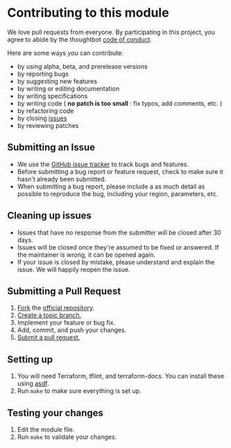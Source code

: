 # Contributing to this module

We love pull requests from everyone. By participating in this project, you
agree to abide by the thoughtbot [code of conduct].

[code of conduct]: https://thoughtbot.com/open-source-code-of-conduct

Here are some ways *you* can contribute:

* by using alpha, beta, and prerelease versions
* by reporting bugs
* by suggesting new features
* by writing or editing documentation
* by writing specifications
* by writing code ( **no patch is too small** : fix typos, add comments, etc. )
* by refactoring code
* by closing [issues][]
* by reviewing patches

[issues]: https://github.com/thoughtbot/terraform-aws-sso-permission-set-roles/issues

## Submitting an Issue

* We use the [GitHub issue tracker][issues] to track bugs and features.
* Before submitting a bug report or feature request, check to make sure it hasn't
  already been submitted.
* When submitting a bug report, please include a as much detail as possible to
  reproduce the bug, including your region, parameters, etc.

## Cleaning up issues

* Issues that have no response from the submitter will be closed after 30 days.
* Issues will be closed once they're assumed to be fixed or answered. If the
  maintainer is wrong, it can be opened again.
* If your issue is closed by mistake, please understand and explain the issue.
  We will happily reopen the issue.

## Submitting a Pull Request

1. [Fork][fork] the [official repository][repo].
1. [Create a topic branch.][branch]
1. Implement your feature or bug fix.
1. Add, commit, and push your changes.
1. [Submit a pull request.][pr]

## Setting up

1. You will need Terraform, tflint, and terraform-docs. You can install these
   using [asdf].
2. Run `make` to make sure everything is set up.

## Testing your changes

1. Edit the module file.
2. Run `make` to validate your changes.

[asdf]: https://github.com/asdf-vm/asdf
[repo]: https://github.com/thoughtbot/terraform-aws-sso-permission-set-roles/tree/main
[fork]: https://help.github.com/articles/fork-a-repo/
[branch]: https://help.github.com/articles/creating-and-deleting-branches-within-your-repository/
[pr]: https://help.github.com/articles/using-pull-requests/
